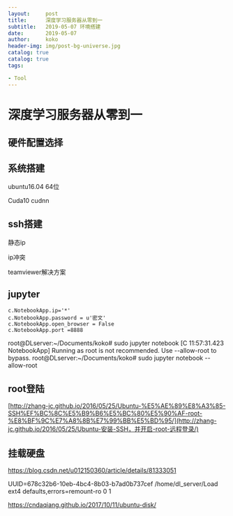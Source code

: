 ```yaml
---
layout:     post
title:     	深度学习服务器从零到一
subtitle:   2019-05-07 环境搭建
date:       2019-05-07
author:     koko
header-img: img/post-bg-universe.jpg
catalog: true
catalog: true
tags:

- Tool
---
```


# 深度学习服务器从零到一

## 硬件配置选择

## 系统搭建

ubuntu16.04 64位

Cuda10 cudnn

## ssh搭建

静态ip

ip冲突

teamviewer解决方案

## jupyter

```
c.NotebookApp.ip='*' 
c.NotebookApp.password = u'密文' 
c.NotebookApp.open_browser = False  
c.NotebookApp.port =8888 
```

root@DLserver:~/Documents/koko# sudo jupyter notebook
[C 11:57:31.423 NotebookApp] Running as root is not recommended. Use --allow-root to bypass.
root@DLserver:~/Documents/koko# sudo jupyter notebook --allow-root

## root登陆

[http://zhang-jc.github.io/2016/05/25/Ubuntu-%E5%AE%89%E8%A3%85-SSH%EF%BC%8C%E5%B9%B6%E5%BC%80%E5%90%AF-root-%E8%BF%9C%E7%A8%8B%E7%99%BB%E5%BD%95/](http://zhang-jc.github.io/2016/05/25/Ubuntu-安装-SSH，并开启-root-远程登录/)

## 挂载硬盘

<https://blog.csdn.net/u012150360/article/details/81333051>

UUID=678c32b6-10eb-4bc4-8b03-b7ad0b737cef /home/dl_server/Load ext4 defaults,errors=remount-ro 0 1

<https://cndaqiang.github.io/2017/10/11/ubuntu-disk/>